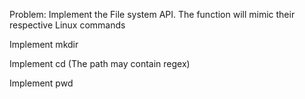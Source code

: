 Problem: Implement the File system API. The function will mimic their respective Linux commands 

Implement mkdir

Implement cd (The path may contain regex)

Implement pwd
